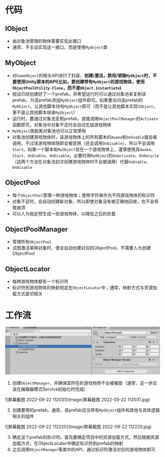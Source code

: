 # 代码

## IObject

- 由对象池管理的物体需要实现此接口
- 通常，不主动实现这一接口，而是使用`MyObject`类

## MyObject

- 对`GameObject`的相关API进行了封装，**创建/激活，禁用/销毁`MyObject`时，不要使用Unity原本的API(比如，要创建带有`MyObject`的游戏物体，使用`ObjectPoolUtility.Clone`，而不是`Object.Instantiate`)**
- 假设已经创建好了一个prefab，并希望运行时可以通过对象池来复制该prefab，为该prefab添加`MyObject`组件即可。如果要访问该prefab的`MyObject`，让其他脚本持有`MyObject`即可（而不是让其他脚本实现`IObject`，更不是让其他脚本继承`MyObject`）
- 运行时，要通过对象池复制prefab，直接调用`ObjectPoolManager`的`Activate`函数即可，对象池中对象不足时会自动生成游戏物体
- `MyObject`类脱离对象池也可以正常使用
- 对象池创建游戏物体时，该游戏物体上的所有脚本的`Awake`和`OnEnable`就会被调用，不过该游戏物体随即会被禁用（还会调用`OnDisable`），所以不会调用`Start`。如果一个脚本和`MyObject`挂在一个游戏物体上，谨慎使用其`Awake`、`Start`、`OnEnable`、`OnDisable`，必要时用`MyObject`的`OnActivate`、`OnRecycle`（这两个方法在对象池初次创建游戏物体时不会被调用）代替`OnEnable`、`OnDisable`

## ObjectPool

- 每个`ObjectPool`管理一种游戏物体；使用字符串作为不同游戏物体的标识符
- 对象不足时，会自动创建新对象，所以即使对象没有被正确地回收，也不会导致崩溃
- 可以人为指定预生成一些游戏物体，以降低之后的负载

## ObjectPoolManager

- 管理所有`ObjectPool`
- 试图激活某种对象时，便会自动创建对应的ObjectPool，不需要人为创建ObjectPool

## ObjectLocator

- 每种游戏物体都有一个标识符
- 标识符到游戏物体的映射规定在`ObjectLocator`中；通常，映射方式与资源加载方式密切相关

# 工作流

![image-20220922112104097](Image/image-20220922112104097.png)

1. 创建`ObjectManager`，并确保其所在的游戏物体不会被摧毁（通常，这一步应该在编辑器模式Service初始化时完成）

![屏幕截图 2022-09-22 112031](Image/屏幕截图 2022-09-22 112031.jpg)

2. 创建要用的prefab。通常，该prefab应当带有`MyObject`组件和其他与具体逻辑相关的组件

![屏幕截图 2022-09-22 112220](Image/屏幕截图 2022-09-22 112220.jpg)

3. 确定这个prefab的标识符。首先要确定项目中的资源加载方式，然后根据资源加载方式，在ObjectLocator中确定标识符到prefab的映射
4. 之后调用`ObjectManager`等类中的API，通过标识符激活对应的游戏物体即可